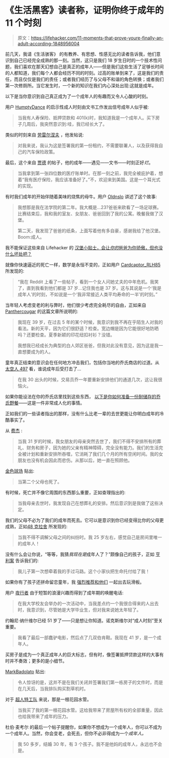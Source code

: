 # 《生活黑客》读者称，证明你终于成年的 11 个时刻

> 原文：<https://lifehacker.com/11-moments-that-prove-youre-finally-an-adult-according-1848956004>

前几天，我请《生活骇客》 的有教养、有思想、性感无比的读者告诉我，他们意识到自己已经完全成熟的那一刻。当然，这只是我们 18 岁生日时的一个技术性问题，我们喜欢在那天幻想自己是真正的成年人——但是我们这些生活了足够长时间的人都知道，我们每个人都会经历不同的时刻。过高的账单到来了，这是我们的责任，而且仅仅是我们的责任；或者我们经历了与父母不和谐的角色转换；或者我们第一次修厕所。当它发生时，一个新的知识在我们内心深处出现:这就是成年。

以下是当你意识到自己真正成为了一个成年人的有趣而又令人心酸的时刻。

用户 [HumptyDance](https://kinja.com/humptydance) 的启示性成人时刻由文书工作发出信号成年人似乎被:

> 当我有人寿保险、抵押贷款和 401(k)时，我知道我是一个成年人。买下房子几周后，我突然意识到:哇，我已经长大了。

类似的时刻来自 [劳雷尔涅夫](https://kinja.com/laurelnev) ，他发帖说:

> 对我来说，我认为这是签署我的第一份租约，不需要联署人，以及获得我自己的汽车保险政策。

最后，这个来自 [贾德](https://kinja.com/andejp12) 的帖子，他的成年——遇见——文书——时刻正好*烂*。

> 当我拿到第一张四位数的医疗账单时。在那一刻之前，我完全被庇护着，想着“我有医疗保险，我应该准备好了。”不，欢迎来到美国。这是一个耳光式的实现。

有时我们成年的开始伴随着美味的烧焦的母牛。用户 [Oldnslo](https://kinja.com/oldnslo) 讲述了这个故事:

> 我想那是我在法学院的第二年。我大概是...23?爸爸来欧看了一场足球赛。比赛结束后，我和我的室友、女朋友、爸爸回到了我的公寓。晚餐我做了汉堡。
> 
> 第二天，我发现了爸爸的纸条，上面写着他有多自豪，感谢我给了他汉堡。Boom:成人。

我不能保证这些来自 Lifehacker 的 [汉堡小贴士，会让*你的*爸爸为你骄傲，但也没什么坏处吧？](https://lifehacker.com/how-to-make-a-restaurant-quality-burger-at-home-1848937093)

就像你快速逼近的死亡一样，数学是永恒不变的，正如用户 [Cardcaptor_RLH85](https://kinja.com/Cardcaptor_RLH85) 所发现的:

> “我在 Reddit 上看了一些帖子，看到一个女人问她丈夫的中年危机。我笑了，直到我看到他们都是 37 岁...记住我也是 37 岁。这与其说是一个‘我是成年人’的时刻，不如说是一个‘我非常接近人类平均寿命的一半’的时刻。”

当年轻人考虑变老的利与弊时，他们很少考虑完全耗尽的自由，正如来自 [Panthercougar](https://kinja.com/panthercougar) 的这篇文章所说明的:

> 我现在 39 岁，在过去 5 年的某个时候，我意识到我不再在乎陌生人对我的看法。新的天平，因为它们很舒适？检查。宽边帽是因为它能很好地防晒吗？还要检查。夏季新颖的印花纽扣衬衫？没错。
> 
> 我想我已经成长为典型的白人郊区爸爸，但我对此没有意见，因为这是我一直想要成为的人。

童年真正结束的意识会在任何地方冲击我们，包括你当地的乔氏商店的过道。从 [太空人 497](https://kinja.com/legospaceman) 看，谁说成年后受打击了...

> 在我 30 出头的时候，交易员乔一年要重新安排他们的通道几次，这让我很恼火。

如果你能设法在你的乔氏店里找到这些东西， [以下是你如何准备一份耐储存的乔氏野餐](https://lifehacker.com/how-to-pack-a-completely-shelf-stable-picnic-from-trade-1847525516)——这是一件非常成人化的事情。

正如我们的一些读者指出的那样，没有什么比老一辈的去世更能让你明白成年的冷酷事实了。

从 [费杰](https://kinja.com/ffejie) :

> 当我 31 岁的时候，我女朋友的母亲突然去世了，我们不得不安排所有的葬礼、财务和房子，因为她的父亲有精神障碍，完全没有能力。我们的生活完全被计划和重新安排所吞噬，它消耗了我们几个月的所有空闲时间。我的女朋友也没有机会因此而悲伤。从那以后，她一直在照顾他。

[金色球场](https://kinja.com/goldenb) 贴出:

> 当第二个父母也死了。

有时候，死亡并不像它周围的东西那么重要，正如查理指出的:

> 当我母亲去世时，我发现自己在想葬礼的安排。然后意识到是我做了这些决定。

我们的父母不必为了我们的成年而死去。它可以是意识到你已经变得比你的父母更成熟，正如[48 克拉舍](https://kinja.com/48crash) 所发现的:

> 当我不得不调解父母之间的纠纷时。我 25 岁左右，感觉自己是房间里唯一的成年人！

没有什么会让你说，“等等，我猜*我现在是*成年人了？”颇像自己的孩子，正如 [亨利案](https://kinja.com/henrydorsetcase) 告诉我们的:

> 我儿子第一次想牵着我的手过马路。这个小家伙把生命托付给了我！

如果你有了孩子还拼命留恋童年，我 [强烈推荐和他们](https://lifehacker.com/get-over-yourself-and-skateboard-with-your-kid-1825751641) 一起出去玩滑板。

用户 [夜行者](https://kinja.com/nightwalker123) 由于短暂的浪漫兴趣而得到了成年期的唤醒电话:

> 在我大学校友会举办的一次活动中，当我差点约一个我很合得来的人出去时，我意识到，尽管她是大学毕业生，但对我来说她太年轻了。

约翰尼·纳什维尔已经 51 岁了——只是想让你知道。诺克斯维尔对“成人时刻”至关重要。

> 我看了最后一部蠢驴电影，然后点了几双伯肯鞋。我现在 41 岁，是一个成年人。

买房子是成为一个真正成年人的巨大标志，但有时，像签署抵押贷款这样的大事有时并不奏效；更多的是小细节。

[MarkBadolato](https://kinja.com/mbado) 贴出:

> 令人惊讶的是，这并不是在我们关闭并签署我们第一栋房子的文件时，而是在几天后，当我排队购买割草机时。

对于 [超人特工队](https://kinja.com/incrediblefubar) 来说，那是一根花园水管。

> 当我买了我的第一根花园水管。这给我带来了房屋所有权的全部重量，因此也给我带来了成年的压力。

杜伯·麦考尔 的最后一个帖子提醒你，如果你不想成为一个成年人，你可以不成为一个成年人。当然，你会变老，会死去，但你不必非得成为一个*成年人。*

> 我 50 多岁，结婚 30 年，有 3 个孩子。我不是他妈的成年人，永远也不会是。